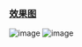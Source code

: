 ### [效果图](https://github.com/aic1999/Picture/blob/master/Android/togglebutton/togglebutton.gif)
![image](https://github.com/aic1999/Picture/blob/master/Android/togglebutton/togglebutton.gif)
![image](https://github.com/aic1999/Picture/blob/master/Android/togglebutton/t1.png)